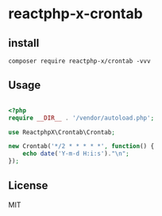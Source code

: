 # reactphp-x-crontab

## install

```
composer require reactphp-x/crontab -vvv
```

## Usage


```php

<?php
require __DIR__ . '/vendor/autoload.php';

use ReactphpX\Crontab\Crontab;

new Crontab('*/2 * * * * *', function() {
    echo date('Y-m-d H:i:s')."\n";
});
```

## License

MIT
